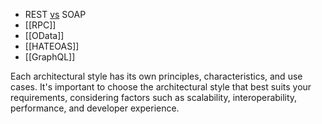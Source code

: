 - REST   [vs](RESTvsSOAP.md)    SOAP 
- [[RPC]]
- [[OData]]
- [[HATEOAS]]
- [[GraphQL]]

Each architectural style has its own principles, characteristics, and use cases. It's important to choose the architectural style that best suits your requirements, considering factors such as scalability, interoperability, performance, and developer experience.